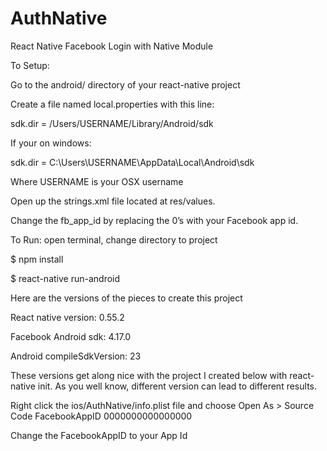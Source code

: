# AuthNative
React Native Facebook Login with Native Module




To Setup:


Go to the android/ directory of your react-native project

Create a file named local.properties with this line:

sdk.dir = /Users/USERNAME/Library/Android/sdk

If your on windows:

sdk.dir = C:\\Users\\USERNAME\\AppData\\Local\\Android\\sdk 

Where USERNAME is your OSX username


Open up the strings.xml file located at  res/values. 

Change the fb_app_id  by replacing the 0’s with your Facebook app id.



To Run: 
open terminal, change directory to project

$ npm install

$ react-native run-android



Here are the versions of the pieces to create this project

React native version: 0.55.2

Facebook Android sdk: 4.17.0

Android compileSdkVersion: 23

These versions get along nice with the project I created below with react-native init. As you well know, different version can lead to different results.

Right click the ios/AuthNative/info.plist file and choose Open As > Source Code
<key>FacebookAppID</key>
<string>0000000000000000</string>

Change the FacebookAppID to your App Id



